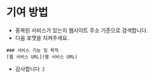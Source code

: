 # 기여 방법

- 중복된 서비스가 있는지 웹사이트 주소 기준으로 검색합니다.
- 다음 포맷을 지켜주세요.
```
### 서비스 기능 및 목적
[웹 서비스 URL](웹 서비스 URL)
```
- 감사합니다 :)